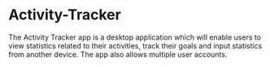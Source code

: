 # Activity-Tracker
The Activity Tracker app is a desktop application which will enable users to view statistics related to their activities, track their goals and input statistics from another device. The app also allows multiple user accounts.

